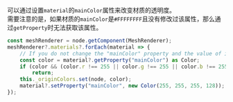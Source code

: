 可以通过设置`material`的`mainColor`属性来改变材质的透明度。  
需要注意的是，如果材质的`mainColor`是`#FFFFFFFF`且没有修改过该属性，那么通过`getProperty`时无法获取该属性。

```typescript
const meshRenderer = node.getComponent(MeshRenderer);
meshRenderer?.materials?.forEach(material => {
    // If you do not change the "mainColor" property and the value of it is #FFFFFFFF then you will get undefined 
    const color = material?.getProperty("mainColor") as Color;
    if (color && (color.r !== 255 || color.g !== 255 || color.b !== 255 || color.a !== 255))
        return;
    this._originColors.set(node, color);
    material?.setProperty("mainColor", new Color(255, 255, 255, 128));
});
```